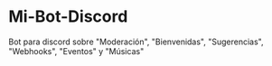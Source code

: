 # Mi-Bot-Discord
Bot para discord sobre "Moderación", "Bienvenidas", "Sugerencias", "Webhooks", "Eventos" y "Músicas"
